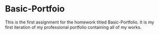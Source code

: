 # Basic-Portfoio
This is the first assignment for the homework titled Basic-Portfolio. It is my first iteration of my professional portfolio containing all of my works.
